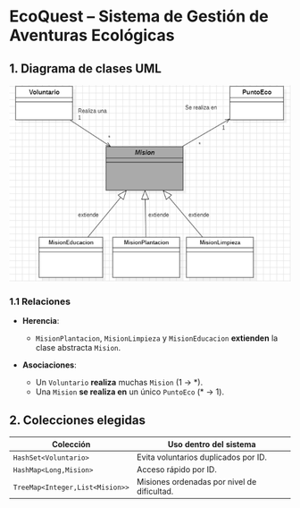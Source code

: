# EcoQuest – Sistema de Gestión de Aventuras Ecológicas

## 1. Diagrama de clases UML
![Diagrama de clases](diagrama-ecoquest.png)

### 1.1 Relaciones
- **Herencia**:  
  - `MisionPlantacion`, `MisionLimpieza` y `MisionEducacion` **extienden** la clase abstracta `Mision`.

- **Asociaciones**:  
  - Un `Voluntario` **realiza** muchas `Mision` (1 → \*).  
  - Una `Mision` **se realiza en** un único `PuntoEco` (\* → 1).

## 2. Colecciones elegidas
| Colección         | Uso dentro del sistema                                  |
|-------------------|---------------------------------------------------------|
| `HashSet<Voluntario>` | Evita voluntarios duplicados por ID.                |
| `HashMap<Long,Mision>`| Acceso rápido por ID.                               |
| `TreeMap<Integer,List<Mision>>`| Misiones ordenadas por nivel de dificultad.|
